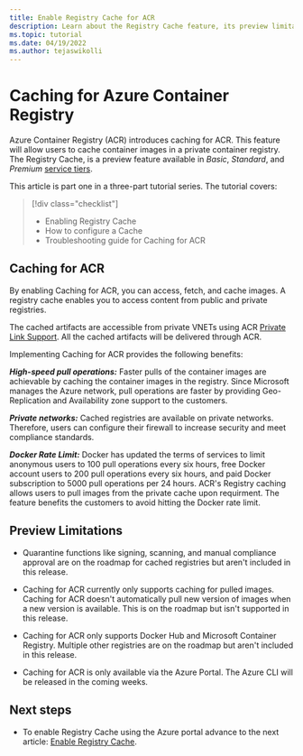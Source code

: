 ```yaml
---
title: Enable Registry Cache for ACR
description: Learn about the Registry Cache feature, its preview limitations and benefits of enabling the feature in your Registry.
ms.topic: tutorial
ms.date: 04/19/2022
ms.author: tejaswikolli
---
```

# Caching for Azure Container Registry

Azure Container Registry (ACR) introduces caching for ACR. This feature will allow users to cache container images in a private container registry. The Registry Cache, is a preview feature available in *Basic*, *Standard*, and *Premium* [service tiers](container-registry-skus.md).

This article is part one in a three-part tutorial series. The tutorial covers:

> [!div class="checklist"]
> * Enabling Registry Cache
> * How to configure a Cache
> * Troubleshooting guide for Caching for ACR

## Caching for ACR

By enabling Caching for ACR, you can access, fetch, and cache images. A registry cache enables you to access content from public and private registries. 

The cached artifacts are accessible from private VNETs using ACR [Private Link Support](/azure/container-registry/container-registry-private-link). All the cached artifacts will be delivered through ACR.

Implementing Caching for ACR provides the following benefits:

***High-speed pull operations:*** Faster pulls of the container images are achievable by caching the container images in the registry. Since Microsoft manages the Azure network, pull operations are faster by providing Geo-Replication and Availability zone support to the customers.

***Private networks:*** Cached registries are available on private networks. Therefore, users can configure their firewall to increase security and meet compliance standards. 

***Docker Rate Limit:***  Docker has updated the terms of services to limit anonymous users to 100 pull operations every six hours, free Docker account users to 200 pull operations every six hours, and paid Docker subscription to 5000 pull operations per 24 hours. ACR's Registry caching allows users to pull images from the private cache upon requirment. The feature benefits the customers to avoid hitting the Docker rate limit.

## Preview Limitations

- Quarantine functions like signing, scanning, and manual compliance approval are on the roadmap for cached registries but aren't included in this release.

- Caching for ACR currently only supports caching for pulled images. Caching for ACR doesn't automatically pull new version of images when a new version is available. This is on the roadmap but isn't supported in this release. 

-  Caching for ACR only supports Docker Hub and Microsoft Container Registry. Multiple other registries are on the roadmap but aren't included in this release.

- Caching for ACR is only available via the Azure Portal. The Azure CLI will be released in the coming weeks.   

## Next steps

* To enable Registry Cache using the Azure portal advance to the next article: [Enable Registry Cache](tutorial-enable-registry-cache.md).
